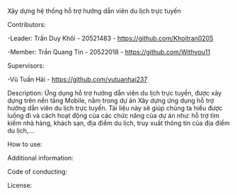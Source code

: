 Xây dựng hệ thống hỗ trợ hướng dẫn viên du lịch trực tuyến

Contributors:

 -Leader: Trần Duy Khôi - 20521483 - https://github.com/Khoitran0205
 
 -Member: Trần Quang Tin - 20522018 - https://github.com/Withyou11
 
Supervisors:

 -Vũ Tuấn Hải - https://github.com/vutuanhai237

Description: Ứng dụng hỗ trợ hướng dẫn viên du lịch trực tuyến, được xây dựng trên nền tảng Mobile, nằm trong dự án Xây dựng ứng dụng hỗ trợ hướng dẫn viên du lịch trực tuyến. Tài liệu này sẽ giúp chúng ta hiểu được luồng đi và cách hoạt động của các chức năng của dự án như: hỗ trợ tìm kiếm nhà hàng, khách sạn, địa điểm du lịch, truy xuất thông tin của địa điểm du lịch,...

How to use:

Additional information:

Code of conducting:

License:
